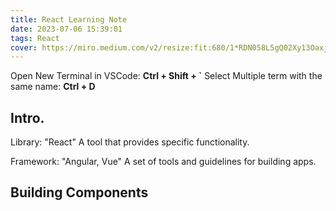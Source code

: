 ```yaml
---
title: React Learning Note
date: 2023-07-06 15:39:01
tags: React
cover: https://miro.medium.com/v2/resize:fit:680/1*RDN058L5gQ02Xy13OaxjnQ.jpeg
---
```


Open New Terminal in VSCode: **Ctrl + Shift + `**
Select Multiple term with the same name: **Ctrl + D**

## Intro.

Library: "React"
A tool that provides specific functionality.

Framework: "Angular, Vue"
A set of tools and guidelines for building apps.

## Building Components
